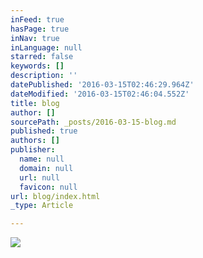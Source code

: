```yaml
---
inFeed: true
hasPage: true
inNav: true
inLanguage: null
starred: false
keywords: []
description: ''
datePublished: '2016-03-15T02:46:29.964Z'
dateModified: '2016-03-15T02:46:04.552Z'
title: blog
author: []
sourcePath: _posts/2016-03-15-blog.md
published: true
authors: []
publisher:
  name: null
  domain: null
  url: null
  favicon: null
url: blog/index.html
_type: Article

---
```

![](https://the-grid-user-content.s3-us-west-2.amazonaws.com/8f15361c-2dc3-4557-9165-a05838b2e1fd.jpg)